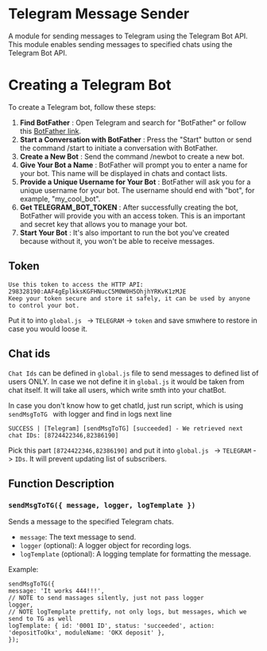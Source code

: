 # Telegram Message Sender

A module for sending messages to Telegram using the Telegram Bot API. This module enables sending messages to specified chats using the Telegram Bot API.

# Creating a Telegram Bot

To create a Telegram bot, follow these steps:

1. **Find BotFather** :
   Open Telegram and search for "BotFather" or follow this [BotFather link](https://t.me/BotFather).
2. **Start a Conversation with BotFather** :
   Press the "Start" button or send the command /start to initiate a conversation with BotFather.
3. **Create a New Bot** :
   Send the command /newbot to create a new bot.
4. **Give Your Bot a Name** :
   BotFather will prompt you to enter a name for your bot. This name will be displayed in chats and contact lists.
5. **Provide a Unique Username for Your Bot** :
   BotFather will ask you for a unique username for your bot. The username should end with "bot", for example, "my_cool_bot".
6. **Get TELEGRAM_BOT_TOKEN** :
   After successfully creating the bot, BotFather will provide you with an access token. This is an important and secret key that allows you to manage your bot.
6. **Start Your Bot** :
   It's also important to run the bot you've created because without it, you won't be able to receive messages.

## Token

```
Use this token to access the HTTP API:
298328190:AAF4gEplkksKGFHNucC5M0W0H5OhjhYRKvK1zMJE
Keep your token secure and store it safely, it can be used by anyone to control your bot.
```

Put it to into `global.js ` -> `TELEGRAM`  -> `token` and save smwhere to restore in case you would loose it.

## Chat ids

`Chat Ids` can be defined in `global.js` file to send messages to defined list of users ONLY. In case we not define it in `global.js` it would be taken from chat itself. It will take all users, which write smth into your chatBot.

In case you don't know how to get chatId, just run script, which is using `sendMsgToTG `  with logger and find in logs next line

```
SUCCESS | [Telegram] [sendMsgToTG] [succeeded] - We retrieved next chat IDs: [8724422346,82386190]
```

Pick this part `[8724422346,82386190]` and put it into `global.js ` -> `TELEGRAM`  -> `IDs`. It will prevent updating list of subscribers.

## Function Description

### `sendMsgToTG({ message, logger, logTemplate })`

Sends a message to the specified Telegram chats.

* `message`: The text message to send.
* `logger` (optional): A logger object for recording logs.
* `logTemplate` (optional): A logging template for formatting the message.

Example:

```
sendMsgToTG({
message: 'It works 444!!!',
// NOTE to send massages silently, just not pass logger
logger,
// NOTE logTemplate prettify, not only logs, but messages, which we send to TG as well
logTemplate: { id: '0001 ID', status: 'succeeded', action: 'depositToOkx', moduleName: 'OKX deposit' },
});
```
